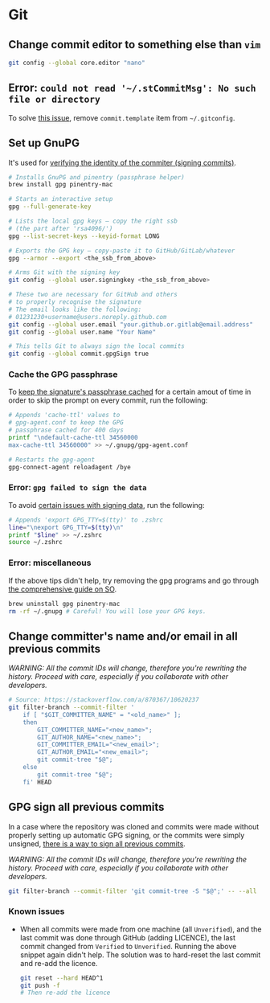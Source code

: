 # Git

## Change commit editor to something else than `vim`

```bash
git config --global core.editor "nano"
```

## Error: `could not read '~/.stCommitMsg': No such file or directory`

To solve [this issue](https://stackoverflow.com/q/41606853/10620237), remove `commit.template` item from `~/.gitconfig`.

## Set up GnuPG

It's used for [verifying the identity of the commiter (signing commits)](https://help.github.com/en/articles/managing-commit-signature-verification).

```bash
# Installs GnuPG and pinentry (passphrase helper)
brew install gpg pinentry-mac

# Starts an interactive setup
gpg --full-generate-key

# Lists the local gpg keys – copy the right ssb
# (the part after 'rsa4096/')
gpg --list-secret-keys --keyid-format LONG

# Exports the GPG key – copy-paste it to GitHub/GitLab/whatever
gpg --armor --export <the_ssb_from_above>

# Arms Git with the signing key
git config --global user.signingkey <the_ssb_from_above>

# These two are necessary for GitHub and others
# to properly recognise the signature
# The email looks like the following:
# 01231230+username@users.noreply.github.com
git config --global user.email "your.github.or.gitlab@email.address"
git config --global user.name "Your Name"

# This tells Git to always sign the local commits
git config --global commit.gpgSign true
```

### Cache the GPG passphrase

To [keep the signature's passphrase cached](https://superuser.com/q/624343) for a certain amout of time in order to skip the prompt on every commit, run the following:

```bash
# Appends 'cache-ttl' values to
# gpg-agent.conf to keep the GPG
# passphrase cached for 400 days
printf "\ndefault-cache-ttl 34560000
max-cache-ttl 34560000" >> ~/.gnupg/gpg-agent.conf

# Restarts the gpg-agent
gpg-connect-agent reloadagent /bye
```

### Error: `gpg failed to sign the data`

To avoid [certain issues with signing data](https://stackoverflow.com/q/41052538/10620237), run the following:

```bash
# Appends 'export GPG_TTY=$(tty)' to .zshrc
line="\nexport GPG_TTY=$(tty)\n"
printf "$line" >> ~/.zshrc
source ~/.zshrc
```

### Error: miscellaneous

If the above tips didn't help, try removing the gpg programs and go through [the comprehensive guide on SO](https://stackoverflow.com/a/40066889/10620237).

```bash
brew uninstall gpg pinentry-mac
rm -rf ~/.gnupg # Careful! You will lose your GPG keys.
```

## Change committer's name and/or email in all previous commits

_WARNING: All the commit IDs will change, therefore you're rewriting the history. Proceed with care, especially if you collaborate with other developers._

```bash
# Source: https://stackoverflow.com/a/870367/10620237
git filter-branch --commit-filter '
    if [ "$GIT_COMMITTER_NAME" = "<old_name>" ];
    then
        GIT_COMMITTER_NAME="<new_name>";
        GIT_AUTHOR_NAME="<new_name>";
        GIT_COMMITTER_EMAIL="<new_email>";
        GIT_AUTHOR_EMAIL="<new_email>";
        git commit-tree "$@";
    else
        git commit-tree "$@";
    fi' HEAD
```

## GPG sign all previous commits

In a case where the repository was cloned and commits were made without properly setting up automatic GPG signing, or the commits were simply unsigned, [there is a way to sign all previous commits](https://stackoverflow.com/a/41883164/10620237).

_WARNING: All the commit IDs will change, therefore you're rewriting the history. Proceed with care, especially if you collaborate with other developers._

```bash
git filter-branch --commit-filter 'git commit-tree -S "$@";' -- --all
```

### Known issues

- When all commits were made from one machine (all `Unverified`), and the last commit was done through GitHub (adding LICENCE), the last commit changed from `Verified` to `Unverified`. Running the above snippet again didn't help. The solution was to hard-reset the last commit and re-add the licence.

  ```bash
  git reset --hard HEAD^1
  git push -f
  # Then re-add the licence
  ```
